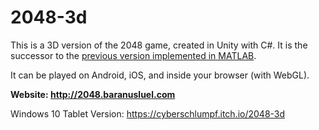 # 2048-3d

This is a 3D version of the 2048 game, created in Unity with C#. It is the successor to the [previous version implemented in MATLAB](https://github.com/baranusluel/2048-3d-matlab).

It can be played on Android, iOS, and inside your browser (with WebGL).

**Website: http://2048.baranusluel.com**

Windows 10 Tablet Version: https://cyberschlumpf.itch.io/2048-3d
